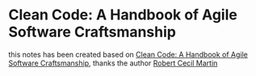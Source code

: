 # Clean Code: A Handbook of Agile Software Craftsmanship
this notes has been created based on [Clean Code: A Handbook of Agile Software Craftsmanship](https://learning.oreilly.com/library/view/clean-code-a/9780136083238/), thanks the author [Robert Cecil Martin](http://cleancoder.com/products)


